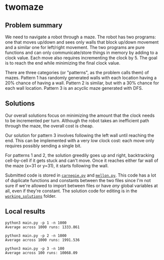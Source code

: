 # twomaze

## Problem summary
We need to navigate a robot through a maze.
The robot has two programs: one that moves up/down and sees only walls that block up/down movement and a similar one for left/right movement.
The two programs are pure functions and can only communicate/store things in memory by adding to a clock value.
Each move also requires incrementing the clock by 5.
The goal is to reach the end while minimizing the final clock value.

There are three categories (or "patterns", as the problem calls them) of mazes.
Pattern 1 has randomly generated walls with each location having a 20% chance of having a wall.
Pattern 2 is similar, but with a 30% chance for each wall location.
Pattern 3 is an acyclic maze generated with DFS.

## Solutions
Our overall solutions focus on minimizing the amount that the clock needs to be incremented per turn.
Although the robot takes an inefficient path through the maze, the overall cost is cheap.

Our solution for pattern 3 involves following the left wall until reaching the end.
This can be implemented with a very low clock cost: each move only requires possibly sending a single bit.

For patterns 1 and 2, the solution greedily goes up and right, backtracking cell-by-cell if it gets stuck and can't move.
Once it reaches either far wall of the maze (x=31 or y=31), it starts following the wall.

Submitted code is stored in [`carnegie.py`](/twomaze/carnegie.py) and [`mellon.py`](/twomaze/mellon.py).
This code has a lot of duplicate functions and constants between the two files since I'm not sure if we're allowed to import between files or have *any* global variables at all, even if they're constant.
The solution code for editing is in the [`working_solutions`](/twomaze/working_solutions) folder.

## Local results
```
python3 main.py -p 1 -n 1000
Average across 1000 runs: 1333.861

python3 main.py -p 2 -n 1000
Average across 1000 runs: 1991.536

python3 main.py -p 3 -n 100 
Average across 100 runs: 10068.09
```